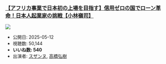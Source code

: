 ### [【アフリカ事業で日本初の上場を目指す】信用ゼロの国でローン革命！日本人起業家の挑戦【小林嶺司】](https://www.youtube.com/watch?v=9uNgoEYbCPE)
[![](https://img.youtube.com/vi/9uNgoEYbCPE/sddefault.jpg)](https://www.youtube.com/watch?v=9uNgoEYbCPE)
-   公開日: 2025-05-12
-   視聴数: 50,144
-   **いいね数: 540**
-   出演者: [スザンヌ](/rehacq_fan/people/スザンヌ "wikilink"), [高橋弘樹](/rehacq_fan/people/高橋弘樹 "wikilink")

